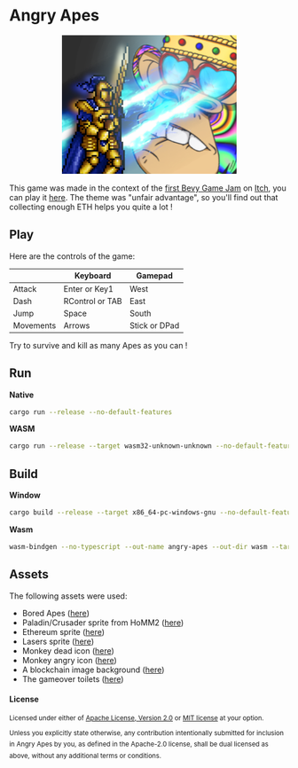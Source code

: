# Angry Apes

<p align="center">
<img width="315" height="250" src="assets/cover.png">
</p>

This game was made in the context of the [first Bevy Game Jam][bevy-jam-1] on
[Itch][itch-io], you can play it [here][live-game]. The theme was "unfair advantage",
so you'll find out that collecting enough ETH helps you quite a lot !

[bevy-jam-1]: https://itch.io/jam/bevy-jam-1
[itch-io]: https://lerouxrgd.itch.io/angry-apes
[live-game]: https://lerouxrgd.github.io/angry-apes/

## Play

Here are the controls of the game:

|           | Keyboard        | Gamepad       |
|-----------|-----------------|---------------|
| Attack    | Enter or Key1   | West          |
| Dash      | RControl or TAB | East          |
| Jump      | Space           | South         |
| Movements | Arrows          | Stick or DPad |

Try to survive and kill as many Apes as you can !

## Run

**Native**

```sh
cargo run --release --no-default-features
```

**WASM**

```sh
cargo run --release --target wasm32-unknown-unknown --no-default-features --features wasm
```

## Build

**Window**

```sh
cargo build --release --target x86_64-pc-windows-gnu --no-default-features
```

**Wasm**

```sh
wasm-bindgen --no-typescript --out-name angry-apes --out-dir wasm --target web target/wasm32-unknown-unknown/release/angry-apes.wasm
```

## Assets

The following assets were used:

* Bored Apes ([here][apes])
* Paladin/Crusader sprite from HoMM2 ([here][homm2])
* Ethereum sprite ([here][eth])
* Lasers sprite ([here][lasers])
* Monkey dead icon ([here][monkey-dead])
* Monkey angry icon ([here][monkey-ok])
* A blockchain image background ([here][background])
* The gameover toilets ([here][toilets])

[apes]: https://boredapeyachtclub.com/#/gallery
[homm2]: https://www.spriters-resource.com/pc_computer/heroesofmightandmagic2
[eth]: https://steemit.com/slothicorn/@wanaf/ethereum-in-3d-pixel-art-gifs
[lasers]: https://opengameart.org/content/laser-effect-sheet
[monkey-dead]: https://www.iconspng.com/image/71030/monkey-emoji-dead-apea
[monkey-ok]: https://www.iconspng.com/image/70806/monkey-emoji-dissatisfied
[background]: https://suedholstein.sparkasseblog.de/files/uploads/sharedContent/9927/1559574685PK-Blockchain-iStock-913017224.jpg
[toilets]: https://ik.imagekit.io/bayc/assets/toilet.png

#### License

<sup>
Licensed under either of <a href="LICENSE-APACHE">Apache License, Version
2.0</a> or <a href="LICENSE-MIT">MIT license</a> at your option.
</sup>

<br>

<sub>
Unless you explicitly state otherwise, any contribution intentionally submitted
for inclusion in Angry Apes by you, as defined in the Apache-2.0 license, shall be
dual licensed as above, without any additional terms or conditions.
</sub>
